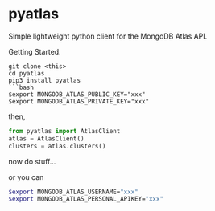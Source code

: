 # pyatlas
Simple lightweight python client for the MongoDB Atlas API.

Getting Started.

```
git clone <this>
cd pyatlas
pip3 install pyatlas
```bash
$export MONGODB_ATLAS_PUBLIC_KEY="xxx"
$export MONGODB_ATLAS_PRIVATE_KEY="xxx"
```
then,
```python
from pyatlas import AtlasClient
atlas = AtlasClient()
clusters = atlas.clusters()
```

now do stuff...

or you can
```bash
$export MONGODB_ATLAS_USERNAME="xxx"
$export MONGODB_ATLAS_PERSONAL_APIKEY="xxx"
```

